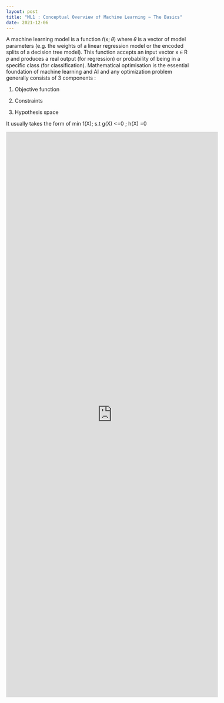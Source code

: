 ```yaml
---
layout: post
title: "ML1 : Conceptual Overview of Machine Learning ~ The Basics"
date: 2021-12-06
---
```


A machine learning model is a function 𝑓(x; 𝜃) where 𝜃 is a vector of model parameters (e.g. the weights of a linear regression model or the encoded splits of a decision tree model). This function accepts an input vector x ∈ R 𝑝 and produces a real output (for regression) or probability of being in a specific class (for classification). Mathematical optimisation is the essential foundation of machine learning and AI and any optimization problem generally consists of 3 components : 

1) Objective function

2) Constraints

3) Hypothesis space 

It usually takes the form of min f(X); s.t g(X) <=0 ; h(X) =0

<div class="iframe-link">
<iframe src="https://content.datasciencedojo.com/wp-admin/admin-ajax.php?action=h5p_embed&id=285" width="576" height="1534" frameborder="0" allowfullscreen="allowfullscreen">
<a href="https://anannya2021.github.io/resources/" target="_blank" class="iframe-link"></a>
</div>
